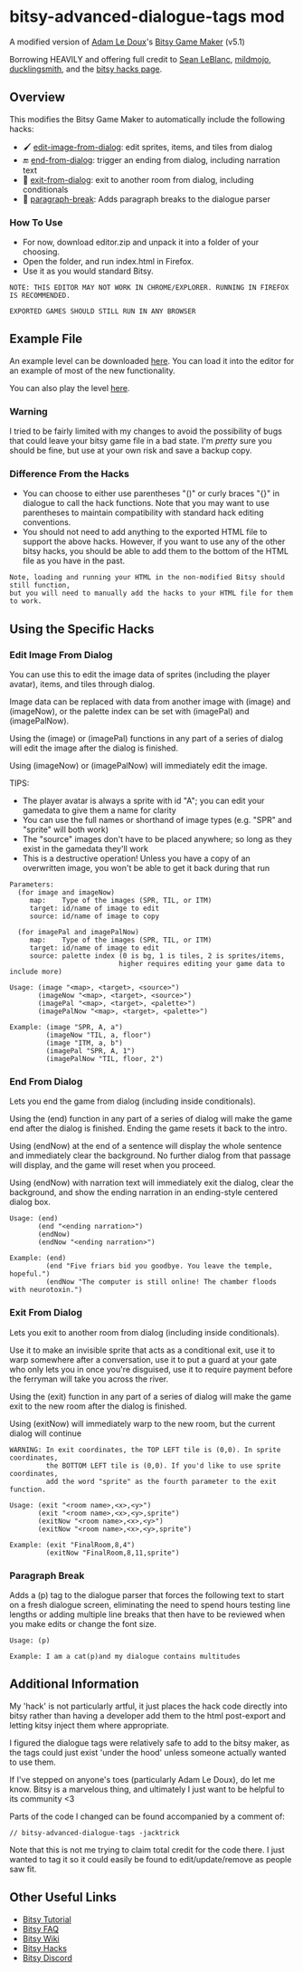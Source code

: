
# bitsy-advanced-dialogue-tags mod

A modified version of [Adam Le Doux](https://twitter.com/adamledoux)'s [Bitsy Game Maker](https://ledoux.itch.io/bitsy) (v5.1)

Borrowing HEAVILY and offering full credit to [Sean LeBlanc](https://github.com/seleb), [mildmojo](https://github.com/mildmojo), [ducklingsmith](https://github.com/ducklingsmith), and the [bitsy hacks page](https://github.com/seleb/bitsy-hacks).

## Overview

This modifies the Bitsy Game Maker to automatically include the following hacks:

* :paintbrush: [edit-image-from-dialog](https://github.com/seleb/bitsy-hacks/blob/master/dist/edit%20image%20from%20dialog.js): edit sprites, items, and tiles from dialog 
* :end: [end-from-dialog](https://github.com/seleb/bitsy-hacks/blob/master/dist/end-from-dialog.js): trigger an ending from dialog, including narration text
* :door: [exit-from-dialog](https://github.com/seleb/bitsy-hacks/blob/master/dist/exit-from-dialog.js): exit to another room from dialog, including conditionals
* :page_with_curl: [paragraph-break](https://github.com/seleb/bitsy-hacks/blob/master/dist/paragraph-break.js): Adds paragraph breaks to the dialogue parser

### How To Use

* For now, download editor.zip and unpack it into a folder of your choosing.
* Open the folder, and run index.html in Firefox.
* Use it as you would standard Bitsy.

```
NOTE: THIS EDITOR MAY NOT WORK IN CHROME/EXPLORER. RUNNING IN FIREFOX IS RECOMMENDED.

EXPORTED GAMES SHOULD STILL RUN IN ANY BROWSER
```

## Example File
An example level can be downloaded [here](https://github.com/JackTrick/bitsyhack/tree/master/example). You can load it into the editor for an example of most of the new functionality.

You can also play the level [here](https://jacktrick.itch.io/bitsy-advanced-dialog-tag-mods-example).

### Warning

I tried to be fairly limited with my changes to avoid the possibility of bugs that could leave your bitsy game file in a bad state. I'm *pretty* sure you should be fine, but use at your own risk and save a backup copy.

### Difference From the Hacks

* You can choose to either use parentheses "()" or curly braces "{}" in dialogue to call the hack functions. Note that you may want to use parentheses to maintain compatibility with standard hack editing conventions.
* You should not need to add anything to the exported HTML file to support the above hacks. However, if you want to use any of the other bitsy hacks, you should be able to add them to the bottom of the HTML file as you have in the past.

```
Note, loading and running your HTML in the non-modified Bitsy should still function, 
but you will need to manually add the hacks to your HTML file for them to work.
```

## Using the Specific Hacks

### Edit Image From Dialog
You can use this to edit the image data of sprites (including the player avatar), items, and tiles through dialog.

Image data can be replaced with data from another image with (image) and (imageNow), or the palette index can be set with (imagePal) and (imagePalNow).

Using the (image) or (imagePal) functions in any part of a series of dialog will edit the image after the dialog is finished.

Using (imageNow) or (imagePalNow) will immediately edit the image.

TIPS:
  - The player avatar is always a sprite with id "A"; you can edit your gamedata to give them a name for clarity
  - You can use the full names or shorthand of image types (e.g. "SPR" and "sprite" will both work)
  - The "source" images don't have to be placed anywhere; so long as they exist in the gamedata they'll work
  - This is a destructive operation! Unless you have a copy of an overwritten image, you won't be able to get it back during that run

```
Parameters:
  (for image and imageNow)
     map:    Type of the images (SPR, TIL, or ITM)
     target: id/name of image to edit
     source: id/name of image to copy

  (for imagePal and imagePalNow)
     map:    Type of the images (SPR, TIL, or ITM)
     target: id/name of image to edit
     source: palette index (0 is bg, 1 is tiles, 2 is sprites/items, 
                           higher requires editing your game data to include more)

Usage: (image "<map>, <target>, <source>")
       (imageNow "<map>, <target>, <source>")
       (imagePal "<map>, <target>, <palette>")
       (imagePalNow "<map>, <target>, <palette>")

Example: (image "SPR, A, a")
         (imageNow "TIL, a, floor")
         (image "ITM, a, b")
         (imagePal "SPR, A, 1")
         (imagePalNow "TIL, floor, 2")
```

### End From Dialog
Lets you end the game from dialog (including inside conditionals).

Using the (end) function in any part of a series of dialog will make the game end after the dialog is finished. Ending the game resets it back to the intro.

Using (endNow) at the end of a sentence will display the whole sentence and immediately clear the background. No further dialog from that passage will display, and the game will reset when you proceed. 

Using (endNow) with narration text will immediately exit the dialog, clear the background, and show the ending narration in an ending-style centered dialog box.
```
Usage: (end)
       (end "<ending narration>")
       (endNow)
       (endNow "<ending narration>")

Example: (end)
         (end "Five friars bid you goodbye. You leave the temple, hopeful.")
         (endNow "The computer is still online! The chamber floods with neurotoxin.")
```

### Exit From Dialog
Lets you exit to another room from dialog (including inside conditionals). 

Use it to make an invisible sprite that acts as a conditional exit, use it to warp somewhere after a conversation, use it to put a guard at your gate who only lets you in once you're disguised, use it to require payment before the ferryman will take you across the river.

Using the (exit) function in any part of a series of dialog will make the game exit to the new room after the dialog is finished. 

Using (exitNow) will immediately warp to the new room, but the current dialog will continue

```
WARNING: In exit coordinates, the TOP LEFT tile is (0,0). In sprite coordinates,
         the BOTTOM LEFT tile is (0,0). If you'd like to use sprite coordinates,
         add the word "sprite" as the fourth parameter to the exit function.

Usage: (exit "<room name>,<x>,<y>")
       (exit "<room name>,<x>,<y>,sprite")
       (exitNow "<room name>,<x>,<y>")
       (exitNow "<room name>,<x>,<y>,sprite")

Example: (exit "FinalRoom,8,4")
         (exitNow "FinalRoom,8,11,sprite")
```

### Paragraph Break
Adds a (p) tag to the dialogue parser that forces the following text to start on a fresh dialogue screen, eliminating the need to spend hours testing line lengths or adding multiple line breaks that then have to be reviewed when you make edits or change the font size.
```
Usage: (p)
       
Example: I am a cat(p)and my dialogue contains multitudes
```

## Additional Information

My 'hack' is not particularly artful, it just places the hack code directly into bitsy rather than having a developer add them to the html post-export and letting kitsy inject them where appropriate.

I figured the dialogue tags were relatively safe to add to the bitsy maker, as the tags could just exist 'under the hood' unless someone actually wanted to use them.

If I've stepped on anyone's toes (particularly Adam Le Doux), do let me know. Bitsy is a marvelous thing, and ultimately I just want to be helpful to its community <3

Parts of the code I changed can be found accompanied by a comment of:
```
// bitsy-advanced-dialogue-tags -jacktrick
```

Note that this is not me trying to claim total credit for the code there. I just wanted to tag it so it could easily be found to edit/update/remove as people saw fit.

## Other Useful Links

* [Bitsy Tutorial](https://www.clairemorleyart.com/a-bitsy-tutorial)
* [Bitsy FAQ](https://docs.google.com/document/d/1jRz3wgkQU3kZN_LGChw4UlMWhVoc145J-euBtkr7NeE/edit#)
* [Bitsy Wiki](http://bitsy.wikia.com/wiki/Bitsy_Wiki)
* [Bitsy Hacks](https://github.com/seleb/bitsy-hacks)
* [Bitsy Discord](https://discord.gg/NYh43Xr)